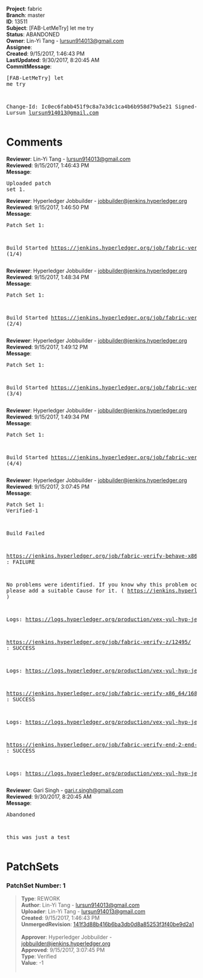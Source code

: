 <strong>Project</strong>: fabric<br><strong>Branch</strong>: master<br><strong>ID</strong>: 13511<br><strong>Subject</strong>: [FAB-LetMeTry] let me try<br><strong>Status</strong>: ABANDONED<br><strong>Owner</strong>: Lin-Yi Tang - lursun914013@gmail.com<br><strong>Assignee</strong>:<br><strong>Created</strong>: 9/15/2017, 1:46:43 PM<br><strong>LastUpdated</strong>: 9/30/2017, 8:20:45 AM<br><strong>CommitMessage</strong>:<br><pre>[FAB-LetMeTry] let me try

Change-Id: Ic0ec6fabb451f9c8a7a3dc1ca4b6b958d79a5e21
Signed-off-by: Lursun <lursun914013@gmail.com>
</pre><h1>Comments</h1><strong>Reviewer</strong>: Lin-Yi Tang - lursun914013@gmail.com<br><strong>Reviewed</strong>: 9/15/2017, 1:46:43 PM<br><strong>Message</strong>: <pre>Uploaded patch set 1.</pre><strong>Reviewer</strong>: Hyperledger Jobbuilder - jobbuilder@jenkins.hyperledger.org<br><strong>Reviewed</strong>: 9/15/2017, 1:46:50 PM<br><strong>Message</strong>: <pre>Patch Set 1:

Build Started https://jenkins.hyperledger.org/job/fabric-verify-z/12495/ (1/4)</pre><strong>Reviewer</strong>: Hyperledger Jobbuilder - jobbuilder@jenkins.hyperledger.org<br><strong>Reviewed</strong>: 9/15/2017, 1:48:34 PM<br><strong>Message</strong>: <pre>Patch Set 1:

Build Started https://jenkins.hyperledger.org/job/fabric-verify-x86_64/16833/ (2/4)</pre><strong>Reviewer</strong>: Hyperledger Jobbuilder - jobbuilder@jenkins.hyperledger.org<br><strong>Reviewed</strong>: 9/15/2017, 1:49:12 PM<br><strong>Message</strong>: <pre>Patch Set 1:

Build Started https://jenkins.hyperledger.org/job/fabric-verify-behave-x86_64/10850/ (3/4)</pre><strong>Reviewer</strong>: Hyperledger Jobbuilder - jobbuilder@jenkins.hyperledger.org<br><strong>Reviewed</strong>: 9/15/2017, 1:49:34 PM<br><strong>Message</strong>: <pre>Patch Set 1:

Build Started https://jenkins.hyperledger.org/job/fabric-verify-end-2-end-x86_64/8430/ (4/4)</pre><strong>Reviewer</strong>: Hyperledger Jobbuilder - jobbuilder@jenkins.hyperledger.org<br><strong>Reviewed</strong>: 9/15/2017, 3:07:45 PM<br><strong>Message</strong>: <pre>Patch Set 1: Verified-1

Build Failed 

https://jenkins.hyperledger.org/job/fabric-verify-behave-x86_64/10850/ : FAILURE

No problems were identified. If you know why this problem occurred, please add a suitable Cause for it. ( https://jenkins.hyperledger.org/job/fabric-verify-behave-x86_64/10850/ )

Logs: https://logs.hyperledger.org/production/vex-yul-hyp-jenkins-1/fabric-verify-behave-x86_64/10850

https://jenkins.hyperledger.org/job/fabric-verify-z/12495/ : SUCCESS

Logs: https://logs.hyperledger.org/production/vex-yul-hyp-jenkins-1/fabric-verify-z/12495

https://jenkins.hyperledger.org/job/fabric-verify-x86_64/16833/ : SUCCESS

Logs: https://logs.hyperledger.org/production/vex-yul-hyp-jenkins-1/fabric-verify-x86_64/16833

https://jenkins.hyperledger.org/job/fabric-verify-end-2-end-x86_64/8430/ : SUCCESS

Logs: https://logs.hyperledger.org/production/vex-yul-hyp-jenkins-1/fabric-verify-end-2-end-x86_64/8430</pre><strong>Reviewer</strong>: Gari Singh - gari.r.singh@gmail.com<br><strong>Reviewed</strong>: 9/30/2017, 8:20:45 AM<br><strong>Message</strong>: <pre>Abandoned

this was just a test</pre><h1>PatchSets</h1><h3>PatchSet Number: 1</h3><blockquote><strong>Type</strong>: REWORK<br><strong>Author</strong>: Lin-Yi Tang - lursun914013@gmail.com<br><strong>Uploader</strong>: Lin-Yi Tang - lursun914013@gmail.com<br><strong>Created</strong>: 9/15/2017, 1:46:43 PM<br><strong>UnmergedRevision</strong>: [141f3d88b416b6ba3db0d8a85253f3f40be9d2a1](https://github.com/hyperledger-gerrit-archive/fabric/commit/141f3d88b416b6ba3db0d8a85253f3f40be9d2a1)<br><br><strong>Approver</strong>: Hyperledger Jobbuilder - jobbuilder@jenkins.hyperledger.org<br><strong>Approved</strong>: 9/15/2017, 3:07:45 PM<br><strong>Type</strong>: Verified<br><strong>Value</strong>: -1<br><br></blockquote>
